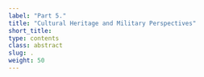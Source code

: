 ```yaml
---
label: "Part 5."
title: "Cultural Heritage and Military Perspectives"
short_title:
type: contents
class: abstract
slug: .
weight: 50
---
```

